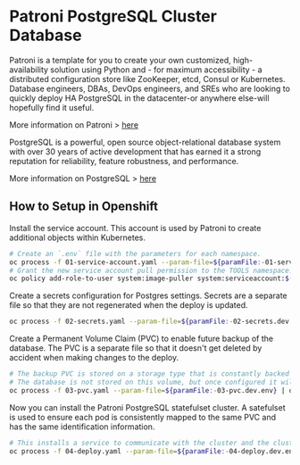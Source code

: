 # Patroni PostgreSQL Cluster Database

Patroni is a template for you to create your own customized, high-availability solution using Python and - for maximum accessibility - a distributed configuration store like ZooKeeper, etcd, Consul or Kubernetes. Database engineers, DBAs, DevOps engineers, and SREs who are looking to quickly deploy HA PostgreSQL in the datacenter-or anywhere else-will hopefully find it useful.

More information on Patroni > [here](https://patroni.readthedocs.io/en/latest/)

PostgreSQL is a powerful, open source object-relational database system with over 30 years of active development that has earned it a strong reputation for reliability, feature robustness, and performance.

More information on PostgreSQL > [here](https://www.postgresql.org/)

## How to Setup in Openshift

Install the service account.
This account is used by Patroni to create additional objects within Kubernetes.

```bash
# Create an `.env` file with the parameters for each namespace.
oc process -f 01-service-account.yaml --param-file=${paramFile:-01-service-account.dev.env} | oc create --save-config=true -f -
# Grant the new service account pull permission to the TOOLS namespace.
oc policy add-role-to-user system:image-puller system:serviceaccount:$(oc project --short):${nameOfServiceAccount:tno} -n 9b301c-tools
```

Create a secrets configuration for Postgres settings.
Secrets are a separate file so that they are not regenerated when the deploy is updated.

```bash
oc process -f 02-secrets.yaml --param-file=${paramFile:-02-secrets.dev.env} | oc create --save-config=true -f -
```

Create a Permanent Volume Claim (PVC) to enable future backup of the database.
The PVC is a separate file so that it doesn't get deleted by accident when making changes to the deploy.

```bash
# The backup PVC is stored on a storage type that is constantly backed up by the Exchange Lab.
# The database is not stored on this volume, but once configured it will place backups on this volume.
oc process -f 03-pvc.yaml --param-file=${paramFile:-03-pvc.dev.env} | oc create --save-config=true -f -
```

Now you can install the Patroni PostgreSQL statefulset cluster.
A satefulset is used to ensure each pod is consistently mapped to the same PVC and has the same identification information.

```bash
# This installs a service to communicate with the cluster and the cluster itself.
oc process -f 04-deploy.yaml --param-file=${paramFile:-04-deploy.dev.env} | oc create --save-config=true -f -
```
